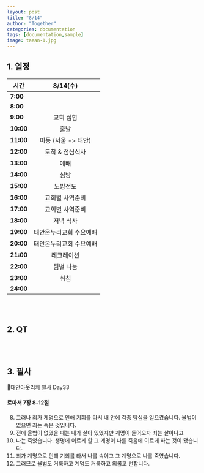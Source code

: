 ```yaml
---
layout: post
title: "8/14"
author: "Together"
categories: documentation
tags: [documentation,sample]
image: taean-1.jpg
---
```


## 1. 일정

시간|<center>8/14(수)</center> 
------------ | -------------
**7:00** | <center></center> 
**8:00** | <center></center> 
**9:00** | <center>교회 집합</center> 
**10:00** | <center>출발</center> 
**11:00** | <center>이동 (서울 -> 태안)</center> 
**12:00** | <center>도착 & 점심식사</center> 
**13:00** | <center>예배</center> 
**14:00** | <center>심방</center> 
**15:00** | <center>노방전도</center> 
**16:00** | <center>교회별 사역준비</center> 
**17:00** | <center>교회별 사역준비</center> 
**18:00** | <center>저녁 식사</center> 
**19:00** | <center>태안온누리교회 수요예배</center> 
**20:00** | <center>태안온누리교회 수요예배</center> 
**21:00** | <center>레크레이션</center> 
**22:00** | <center>팀별 나눔</center> 
**23:00** | <center>취침</center> 
**24:00** | <center></center> 

<br>
<br>

## 2. QT


<br>
<br>

## 3. 필사
📝태안아웃리치 필사 Day33

#### 로마서 7장 8-12절

8. 그러나 죄가 계명으로 인해 기회를 타서 내 안에 각종 탐심을 일으켰습니다. 율법이 없으면 죄는 죽은 것입니다.
9. 전에 율법이 없었을 때는 내가 살아 있었지만 계명이 들어오자 죄는 살아나고
10. 나는 죽었습니다. 생명에 이르게 할 그 계명이 나를 죽음에 이르게 하는 것이 됐습니다.
11. 죄가 계명으로 인해 기회를 타서 나를 속이고 그 계명으로 나를 죽였습니다.
12. 그러므로 율법도 거룩하고 계명도 거룩하고 의롭고 선합니다.

